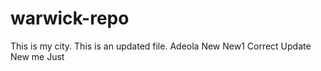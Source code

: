 # warwick-repo
This is my city.
This is an updated file.
Adeola
New
New1
Correct
Update
New me
Just
